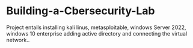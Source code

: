 # Building-a-Cbersecurity-Lab
 Project entails installing kali linus, metasploitable, windows Server 2022, windows 10 enterprise adding active directory and connecting the virtual network..
